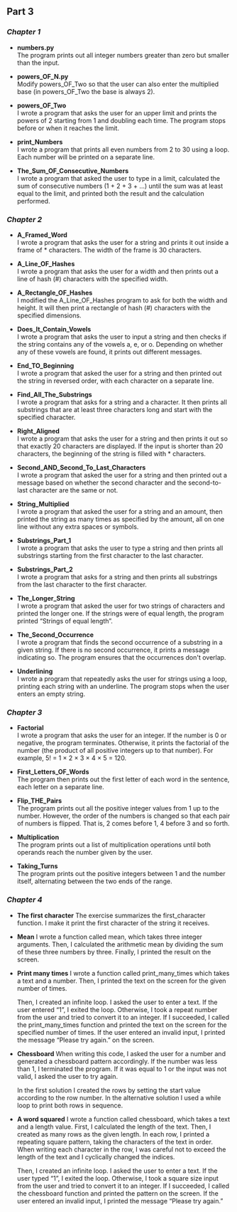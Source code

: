 ## **Part 3** 

### *Chapter 1*

- **numbers.py**  
  The program prints out all integer numbers greater than zero but smaller than the input.

- **powers_OF_N.py**  
  Modify powers_OF_Two so that the user can also enter the multiplied base (in powers_OF_Two the base is always 2).

- **powers_OF_Two**  
  I wrote a program that asks the user for an upper limit and prints the powers of 2 starting from 1 and doubling each time. The program stops before or when it reaches the limit.

- **print_Numbers**  
  I wrote a program that prints all even numbers from 2 to 30 using a loop. Each number will be printed on a separate line.

- **The_Sum_OF_Consecutive_Numbers**  
  I wrote a program that asked the user to type in a limit, calculated the sum of consecutive numbers (1 + 2 + 3 + ...) until the sum was at least equal to the limit, and printed both the result and the calculation performed.

### *Chapter 2*

- **A_Framed_Word**  
  I wrote a program that asks the user for a string and prints it out inside a frame of * characters. The width of the frame is 30 characters.

- **A_Line_OF_Hashes**  
  I wrote a program that asks the user for a width and then prints out a line of hash (#) characters with the specified width.

- **A_Rectangle_OF_Hashes**  
  I modified the A_Line_OF_Hashes program to ask for both the width and height. It will then print a rectangle of hash (#) characters with the specified dimensions. 

- **Does_It_Contain_Vowels**  
  I wrote a program that asks the user to input a string and then checks if the string contains any of the vowels a, e, or o. Depending on whether any of these vowels are found, it prints out different messages.

- **End_TO_Beginning**  
  I wrote a program that asked the user for a string and then printed out the string in reversed order, with each character on a separate line.

- **Find_All_The_Substrings**  
  I wrote a program that asks for a string and a character. It then prints all substrings that are at least three characters long and start with the specified character.

- **Right_Aligned**  
  I wrote a program that asks the user for a string and then prints it out so that exactly 20 characters are displayed. If the input is shorter than 20 characters, the beginning of the string is filled with * characters.

- **Second_AND_Second_To_Last_Characters**  
  I wrote a program that asked the user for a string and then printed out a message based on whether the second character and the second-to-last character are the same or not.

- **String_Multiplied**  
  I wrote a program that asked the user for a string and an amount, then printed the string as many times as specified by the amount, all on one line without any extra spaces or symbols.

- **Substrings_Part_1**  
  I wrote a program that asks the user to type a string and then prints all substrings starting from the first character to the last character.

- **Substrings_Part_2**  
  I wrote a program that asks for a string and then prints all substrings from the last character to the first character.

- **The_Longer_String**  
  I wrote a program that asked the user for two strings of characters and printed the longer one. If the strings were of equal length, the program printed “Strings of equal length”.

- **The_Second_Occurrence**  
  I wrote a program that finds the second occurrence of a substring in a given string. If there is no second occurrence, it prints a message indicating so. The program ensures that the occurrences don't overlap.

- **Underlining**  
  I wrote a program that repeatedly asks the user for strings using a loop, printing each string with an underline. The program stops when the user enters an empty string.

### *Chapter 3*

- **Factorial**  
  I wrote a program that asks the user for an integer. If the number is 0 or negative, the program terminates. Otherwise, it prints the factorial of the number (the product of all positive integers up to that number). For example, 5! = 1 × 2 × 3 × 4 × 5 = 120.

- **First_Letters_OF_Words**  
  The program then prints out the first letter of each word in the sentence, each letter on a separate line.

- **Flip_THE_Pairs**  
  The program prints out all the positive integer values from 1 up to the number. However, the order of the numbers is changed so that each pair of numbers is flipped. That is, 2 comes before 1, 4 before 3 and so forth.

- **Multiplication**  
  The program prints out a list of multiplication operations until both operands reach the number given by the user.

- **Taking_Turns**  
  The program prints out the positive integers between 1 and the number itself, alternating between the two ends of the range.

### *Chapter 4*

- **The first character**
  The exercise summarizes the first_character function. I make it print the first character of the string it receives.
- **Mean**
  I wrote a function called mean, which takes three integer arguments. Then, I calculated the arithmetic mean by dividing the sum of these three numbers by three. Finally, I printed the result on the screen.
- **Print many times**
  I wrote a function called print_many_times which takes a text and a number. Then, I printed the text on the screen for the given number of times.

  Then, I created an infinite loop. I asked the user to enter a text. If the user entered “1”, I exited the loop. Otherwise, I took a repeat number from the user and tried to convert it to an integer. If I succeeded, I called the print_many_times function and printed the text on the screen for the specified number of times. If the user entered an invalid input, I printed the message “Please try again.” on the screen. 
- **Chessboard**
  When writing this code, I asked the user for a number and generated a chessboard pattern accordingly. If the number was less than 1, I terminated the program. If it was equal to 1 or the input was not valid, I asked the user to try again.
  
  In the first solution I created the rows by setting the start value according to the row number. In the alternative solution I used a while loop to print both rows in sequence.
- **A word squared**
  I wrote a function called chessboard, which takes a text and a length value. First, I calculated the length of the text. Then, I created as many rows as the given length. In each row, I printed a repeating square pattern, taking the characters of the text in order. When writing each character in the row, I was careful not to exceed the length of the text and I cyclically changed the indices.

  Then, I created an infinite loop. I asked the user to enter a text. If the user typed “1”, I exited the loop. Otherwise, I took a square size input from the user and tried to convert it to an integer. If I succeeded, I called the chessboard function and printed the pattern on the screen. If the user entered an invalid input, I printed the message “Please try again.”